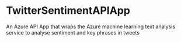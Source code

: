 # TwitterSentimentAPIApp
An Azure API App that wraps the Azure machine learning text analysis service to analyse sentiment and key phrases in tweets
